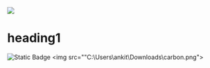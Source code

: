 <img src="C:\Users\ankit\Downloads\DarkMode.png">

# heading1

![Static Badge](https://img.shields.io/badge/last-updated?style=flat&logo=last%20updated&logoColor=violet&label=today&labelColor=green&color=grey&cacheSeconds=3600)
<img src=""C:\Users\ankit\Downloads\carbon.png">
